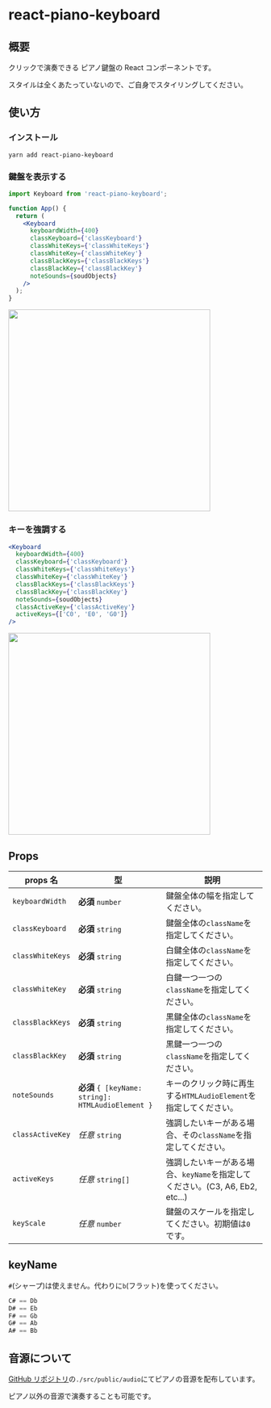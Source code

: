 # react-piano-keyboard

## 概要

クリックで演奏できる ピアノ鍵盤の React コンポーネントです。

スタイルは全くあたっていないので、ご自身でスタイリングしてください。

## 使い方

### インストール

`yarn add react-piano-keyboard`

### 鍵盤を表示する

```jsx
import Keyboard from 'react-piano-keyboard';

function App() {
  return (
    <Keyboard
      keyboardWidth={400}
      classKeyboard={'classKeyboard'}
      classWhiteKeys={'classWhiteKeys'}
      classWhiteKey={'classWhiteKey'}
      classBlackKeys={'classBlackKeys'}
      classBlackKey={'classBlackKey'}
      noteSounds={soudObjects}
    />
  );
}
```

<img src="https://user-images.githubusercontent.com/65535030/119935914-43aef700-bfc3-11eb-94cf-5fbde669b1f5.png" width="400" />

### キーを強調する

```jsx
<Keyboard
  keyboardWidth={400}
  classKeyboard={'classKeyboard'}
  classWhiteKeys={'classWhiteKeys'}
  classWhiteKey={'classWhiteKey'}
  classBlackKeys={'classBlackKeys'}
  classBlackKey={'classBlackKey'}
  noteSounds={soudObjects}
  classActiveKey={'classActiveKey'}
  activeKeys={['C0', 'E0', 'G0']}
/>
```

<img width="400" src="https://user-images.githubusercontent.com/65535030/119936102-912b6400-bfc3-11eb-895e-a907c89fd04b.png">

## Props

| props 名         | 型                                                 | 説明                                                                         |
| ---------------- | -------------------------------------------------- | ---------------------------------------------------------------------------- |
| `keyboardWidth`  | **必須** `number`                                  | 鍵盤全体の幅を指定してください。                                             |
| `classKeyboard`  | **必須** `string`                                  | 鍵盤全体の`className`を指定してください。                                    |
| `classWhiteKeys` | **必須** `string`                                  | 白鍵全体の`className`を指定してください。                                    |
| `classWhiteKey`  | **必須** `string`                                  | 白鍵一つ一つの`className`を指定してください。                                |
| `classBlackKeys` | **必須** `string`                                  | 黒鍵全体の`className`を指定してください。                                    |
| `classBlackKey`  | **必須** `string`                                  | 黒鍵一つ一つの`className`を指定してください。                                |
| `noteSounds`     | **必須** `{ [keyName: string]: HTMLAudioElement }` | キーのクリック時に再生する`HTMLAudioElement`を指定してください。             |
| `classActiveKey` | _任意_ `string`                                    | 強調したいキーがある場合、その`className`を指定してください。                |
| `activeKeys`     | _任意_ `string[]`                                  | 強調したいキーがある場合、`keyName`を指定してください。(C3, A6, Eb2, etc...) |
| `keyScale`       | _任意_ `number`                                    | 鍵盤のスケールを指定してください。初期値は`0`です。                          |

## keyName

`#`(シャープ)は使えません。代わりに`b`(フラット)を使ってください。

```js
C# == Db
D# == Eb
F# == Gb
G# == Ab
A# == Bb
```

## 音源について

[GitHub リポジトリ](https://github.com/perzikanz/react-piano-keyboard)の`./src/public/audio`にてピアノの音源を配布しています。

ピアノ以外の音源で演奏することも可能です。
